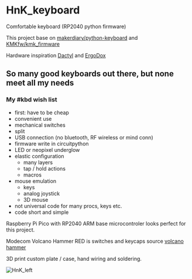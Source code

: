 # HnK_keyboard

Comfortable keyboard (RP2040 python firmware)

This project base on [makerdiary/python-keyboard](https://github.com/makerdiary/python-keyboard) and [KMKfw/kmk_firmware](https://github.com/KMKfw/kmk_firmware)

Hardware inspiration [Dactyl](https://hackaday.io/project/171793-yet-another-dactyl-build) and [ErgoDox](https://hackaday.com/2020/06/02/inputs-of-interest-ergodox-post-mortem/)

## So many good keyboards out there, but none meet all my needs

### My #kbd wish list

- first: have to be cheap
- convenient use
- mechanical switches
- split
- USB connection (no bluetooth, RF wireless or mind conn)
- firmware write in circuitpython
- LED or neopixel underglow
- elastic configuration
  - many layers
  - tap / hold actions
  - macros
- mouse emulation
  - keys
  - analog joystick
  - 3D mouse
- not universal code for many procs, keys etc.
- code short and simple

Raspberry Pi Pico with RP2040 ARM base microcontroler looks perfect for this project.

Modecom Volcano Hammer RED is switches and keycaps source [volcano hammer](https://modecom.com/en/volcano-hammer/)

3D print custom plate / case, hand wiring and soldering.

![HnK_left](https://user-images.githubusercontent.com/21249992/118560803-5aa34d00-b76a-11eb-88c8-6feb737be994.jpg)
